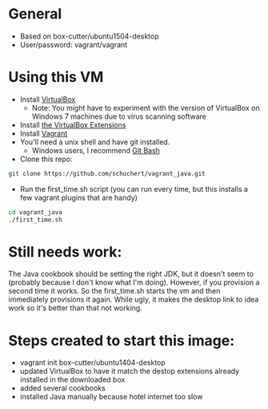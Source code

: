 # General
* Based on box-cutter/ubuntu1504-desktop
* User/password: vagrant/vagrant

# Using this VM
* Install [VirtualBox](https://www.virtualbox.org/wiki/Downloads)
  * Note: You might have to experiment with the version of VirtualBox on Windows 7 machines due to virus scanning software
* Install [the VirtualBox Extensions](https://www.virtualbox.org/wiki/Downloads)
* Install [Vagrant](http://www.vagrantup.com/downloads)
* You'll need a unix shell and have git installed.
  * Windows users, I recommend [Git Bash](https://msysgit.github.io/)
* Clone this repo:
```bash
git clone https://github.com/schuchert/vagrant_java.git
```

* Run the first_time.sh script (you can run every time, but this installs a few vagrant plugins that are handy)
```bash
cd vagrant_java
./first_time.sh
```

# Still needs work:
The Java cookbook should be setting the right JDK, but it doesn't 
seem to (probably because I don't know what I'm doing). However, if
you provision a second time it works. So the first_time.sh starts
the vm and then immediately provisions it again. While ugly, it makes
the desktop link to idea work so it's better than that not working.

# Steps created to start this image:
* vagrant init box-cutter/ubuntu1404-desktop
* updated VirtualBox to have it match the destop extensions already installed in the downloaded box
* added several cookbooks
* installed Java manually because hotel internet too slow
